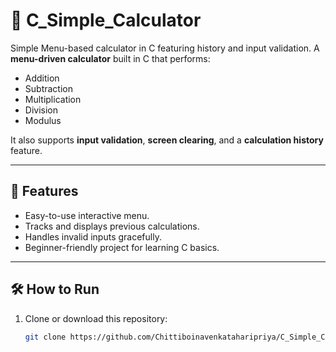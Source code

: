 # 🧮 C_Simple_Calculator
Simple Menu-based calculator in C featuring history and input validation.
A **menu-driven calculator** built in C that performs:
- Addition  
- Subtraction  
- Multiplication  
- Division  
- Modulus  

It also supports **input validation**, **screen clearing**, and a **calculation history** feature.

---

## 🚀 Features
- Easy-to-use interactive menu.  
- Tracks and displays previous calculations.  
- Handles invalid inputs gracefully.  
- Beginner-friendly project for learning C basics.  

---

## 🛠 How to Run
1. Clone or download this repository:  
   ```bash
   git clone https://github.com/Chittiboinavenkataharipriya/C_Simple_Calculator.git
